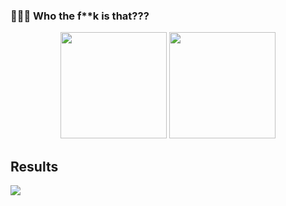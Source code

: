 ### 🚀🚀🚀 Who the f**k is that???

<p align="center">
  <img height="170" src="https://github-readme-stats.vercel.app/api?username=Moriarty178&count_private=true&theme=radical&custom_title=Stats" />
  <img height="170" src="https://github-readme-stats.vercel.app/api/top-langs/?username=Moriarty178&layout=compact&theme=radical&custom_title=Languages" />  
</p>

## Results
![](https://github-trophies.vercel.app/?username=Moriarty178&theme=radical&no-frame=false&no-bg=false&margin-w=4)
